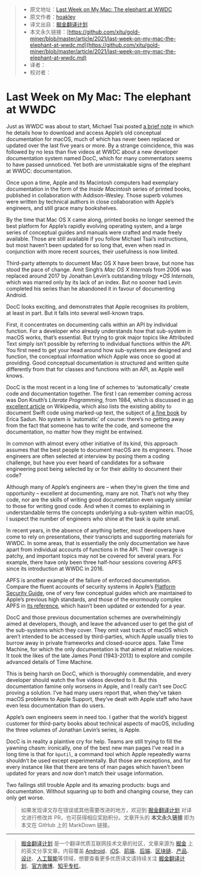 > * 原文地址：[Last Week on My Mac: The elephant at WWDC](https://eclecticlight.co/2021/06/13/last-week-on-my-mac-the-elephant-at-wwdc/)
> * 原文作者：[hoakley](https://eclecticlight.co/author/hoakley/)
> * 译文出自：[掘金翻译计划](https://github.com/xitu/gold-miner)
> * 本文永久链接：[https://github.com/xitu/gold-miner/blob/master/article/2021/last-week-on-my-mac-the-elephant-at-wwdc.md](https://github.com/xitu/gold-miner/blob/master/article/2021/last-week-on-my-mac-the-elephant-at-wwdc.md)
> * 译者：
> * 校对者：

# Last Week on My Mac: The elephant at WWDC

Just as WWDC was about to start, Michael Tsai posted [a brief note](https://mjtsai.com/blog/2021/06/07/old-apple-conceptual-documentation/) in which he details how to download and access Apple’s old conceptual documentation for macOS, much of which has never been replaced or updated over the last five years or more. By a strange coincidence, this was followed by no less than five videos at WWDC about a new developer documentation system named DocC, which for many commentators seems to have passed unnoticed. Yet both are unmistakable signs of the elephant at WWDC: documentation.

Once upon a time, Apple and its Macintosh computers had exemplary documentation in the form of the *Inside Macintosh* series of printed books, published in collaboration with Addison-Wesley. Those superb volumes were written by technical authors in close collaboration with Apple’s engineers, and still grace many bookshelves.

By the time that Mac OS X came along, printed books no longer seemed the best platform for Apple’s rapidly evolving operating system, and a large series of conceptual guides and manuals were crafted and made freely available. Those are still available if you follow Michael Tsai’s instructions, but most haven’t been updated for so long that, even when read in conjunction with more recent sources, their usefulness is now limited.

Third-party attempts to document Mac OS X have been brave, but none has stood the pace of change. Amit Singh’s *Mac OS X Internals* from 2006 was replaced around 2017 by Jonathan Levin’s outstanding trilogy *\*OS Internals,* which was marred only by its lack of an index. But no sooner had Levin completed his series than he abandoned it in favour of documenting Android.

DocC looks exciting, and demonstrates that Apple recognises its problem, at least in part. But it falls into several well-known traps.

First, it concentrates on documenting calls within an API by individual function. For a developer who already understands how that sub-system in macOS works, that’s essential. But trying to grok major topics like Attributed Text simply isn’t possible by referring to individual functions within the API. You first need to get your head around how sub-systems are designed and function, the conceptual information which Apple was once so good at providing. Good conceptual documentation is structured and written quite differently from that for classes and functions with an API, as Apple well knows.

DocC is the most recent in a long line of schemes to ‘automatically’ create code and documentation together. The first I can remember coming across was Don Knuth’s *Literate Programming,* from 1984, which is discussed in [an excellent article](https://en.wikipedia.org/wiki/Literate_programming) on Wikipedia, which also lists the existing ability to document Swift code using marked-up text, the subject of [a fine book](https://books.apple.com/gb/book/swift-documentation-markup/id1049010423) by Erica Sadun. No system is ‘automatic’ of course: there’s no getting away from the fact that someone has to write the code, and someone the documentation, no matter how they might be entwined.

In common with almost every other initiative of its kind, this approach assumes that the best people to document macOS are its engineers. Those engineers are often selected at interview by posing them a coding challenge, but have you ever heard of candidates for a software engineering post being selected by or for their ability to document their code?

Although many of Apple’s engineers are – when they’re given the time and opportunity – excellent at documenting, many are not. That’s not why they code, nor are the skills of writing good documentation even vaguely similar to those for writing good code. And when it comes to explaining in understandable terms the concepts underlying a sub-system within macOS, I suspect the number of engineers who shine at the task is quite small.

In recent years, in the absence of anything better, most developers have come to rely on presentations, their transcripts and supporting materials for WWDC. In some areas, that is essentially the only documentation we have apart from individual accounts of functions in the API. Their coverage is patchy, and important topics may not be covered for several years. For example, there have only been three half-hour sessions covering APFS since its introduction at WWDC in 2016.

APFS is another example of the failure of enforced documentation. Compare the fluent accounts of security systems in Apple’s [Platform Security Guide](https://support.apple.com/guide/security/welcome/web), one of very few conceptual guides which are maintained to Apple’s previous high standards, and those of the enormously complex APFS in [its reference](https://developer.apple.com/support/downloads/Apple-File-System-Reference.pdf), which hasn’t been updated or extended for a year.

DocC and those previous documentation schemes are overwhelmingly aimed at developers, though, and leave the advanced user to get the gist of the sub-systems which they cover. They omit vast tracts of macOS which aren’t intended to be accessed by third-parties, which Apple usually tries to burrow away in private frameworks and closed-source apps. Take Time Machine, for which the only documentation is that aimed at relative novices. It took the likes of the late James Pond (1943-2013) to explore and compile advanced details of Time Machine.

This is being harsh on DocC, which is thoroughly commendable, and every developer should watch the five videos devoted to it. But this documentation famine only worsens in Apple, and I really can’t see DocC proving a solution. I’ve had many users report that, when they’ve taken macOS problems to Apple Support, they’ve dealt with Apple staff who have even less documentation than do users.

Apple’s own engineers seem in need too. I gather that the world’s biggest customer for third-party books about technical aspects of macOS, including the three volumes of Jonathan Levin’s series, is Apple.

DocC is in reality a plaintive cry for help. Teams are still trying to fill the yawning chasm: ironically, one of the best new man pages I’ve read in a long time is that for `bputil`, a command tool which Apple repeatedly warns shouldn’t be used except experimentally. But those are exceptions, and for every instance like that there are tens of man pages which haven’t been updated for years and now don’t match their usage information.

Two failings still trouble Apple and its amazing products: bugs and documentation. Without squaring up to both and changing course, they can only get worse.

> 如果发现译文存在错误或其他需要改进的地方，欢迎到 [掘金翻译计划](https://github.com/xitu/gold-miner) 对译文进行修改并 PR，也可获得相应奖励积分。文章开头的 **本文永久链接** 即为本文在 GitHub 上的 MarkDown 链接。

---

> [掘金翻译计划](https://github.com/xitu/gold-miner) 是一个翻译优质互联网技术文章的社区，文章来源为 [掘金](https://juejin.im) 上的英文分享文章。内容覆盖 [Android](https://github.com/xitu/gold-miner#android)、[iOS](https://github.com/xitu/gold-miner#ios)、[前端](https://github.com/xitu/gold-miner#前端)、[后端](https://github.com/xitu/gold-miner#后端)、[区块链](https://github.com/xitu/gold-miner#区块链)、[产品](https://github.com/xitu/gold-miner#产品)、[设计](https://github.com/xitu/gold-miner#设计)、[人工智能](https://github.com/xitu/gold-miner#人工智能)等领域，想要查看更多优质译文请持续关注 [掘金翻译计划](https://github.com/xitu/gold-miner)、[官方微博](http://weibo.com/juejinfanyi)、[知乎专栏](https://zhuanlan.zhihu.com/juejinfanyi)。
